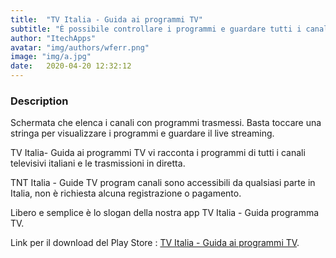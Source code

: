 ```yaml
---
title:  "TV Italia - Guida ai programmi TV"
subtitle: "È possibile controllare i programmi e guardare tutti i canali televisivi italiani...Leggi di più"
author: "ItechApps"
avatar: "img/authors/wferr.png"
image: "img/a.jpg"
date:   2020-04-20 12:32:12
---
```


### Description
Schermata che elenca i canali con programmi trasmessi. Basta toccare una stringa per visualizzare i programmi e guardare il live streaming.

TV Italia- Guida ai programmi TV vi racconta i programmi di tutti i canali televisivi italiani e le trasmissioni in diretta.

TNT Italia - Guide TV program canali sono accessibili da qualsiasi parte in Italia, non è richiesta alcuna registrazione o pagamento.

Libero e semplice è lo slogan della nostra app TV Italia - Guida programma TV.

Link per il download del Play Store : [TV Italia - Guida ai programmi TV](https://play.google.com/store/apps/details?id=com.itech.programmetv.italia "TV Italia - Guida ai programmi TV").

